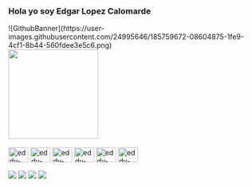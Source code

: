 ### Hola yo soy Edgar Lopez Calomarde


<div align="center">

</div>
![GithubBanner](https://user-images.githubusercontent.com/24995646/185759672-08604875-1fe9-4cf1-8b44-560fdee3e5c6.png)
<div>
<a href="https://eddyzxq.github.io/">
  
  <img height="180cm" src="https://github-readme-stats.vercel.app/api//top-langs/?username=EddyZxQ&layout=compact&theme=react"/>
</a>
</div>

<div style = "displaY: inline_block"><br>
  <img align="center" alt="eddy-Js" height="30" width="40" src="https://cdn.jsdelivr.net/gh/devicons/devicon/icons/html5/html5-original.svg"/>
  <img align="center" alt="eddy-Js" height="30" width="40" src="https://cdn.jsdelivr.net/gh/devicons/devicon/icons/css3/css3-original.svg"/>
  <img align="center" alt="eddy-Js" height="30" width="40" src="https://cdn.jsdelivr.net/gh/devicons/devicon/icons/javascript/javascript-original.svg"/>
  <img align="center" alt="eddy-Js" height="30" width="40" src="https://cdn.jsdelivr.net/gh/devicons/devicon/icons/java/java-original.svg"/>
  <img align="center" alt="eddy-Js" height="30" width="40" src="https://cdn.jsdelivr.net/gh/devicons/devicon/icons/php/php-original.svg"/>
  <img align="center" alt="eddy-Js" height="30" width="40" src="https://cdn.jsdelivr.net/gh/devicons/devicon/icons/python/python-original.svg"/>

</div>
<br>

<div>
  <a href="https://www.instagram.com/eltete_edgar/"><img src="https://img.shields.io/badge/Instagram-E4405F?style=for-the-badge&logo=instagram&logoColor=white"></a>
  <a href="https://www.linkedin.com/in/edgar-lopez-calomarde-971966212/"><img src="https://img.shields.io/badge/LinkedIn-0077B5?style=for-the-badge&logo=linkedin&logoColor=white"></a>
  <a href="https://www.youtube.com/channel/UC24YlChAhyhIvPDZ3zL9Lug"><img src="https://img.shields.io/badge/YouTube-FF0000?style=for-the-badge&logo=youtube&logoColor=white"></a>
  <a href="https://paypal.me/eddyZxQ"><img src="https://img.shields.io/badge/PayPal-00457C?style=for-the-badge&logo=paypal&logoColor=white"></a>

</div>

<!--
**EddyZxQ/EddyZxQ** is a ✨ _special_ ✨ repository because its `README.md` (this file) appears on your GitHub profile.

Here are some ideas to get you started:

- 🔭 I’m currently working on ...
- 🌱 I’m currently learning ...
- 👯 I’m looking to collaborate on ...
- 🤔 I’m looking for help with ...
- 💬 Ask me about ...
- 📫 How to reach me: ...
- 😄 Pronouns: ...
- ⚡ Fun fact: ...
-->
